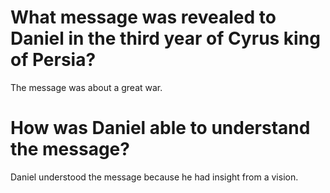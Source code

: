 # What message was revealed to Daniel in the third year of Cyrus king of Persia?

The message was about a great war.

# How was Daniel able to understand the message?

Daniel understood the message because he had insight from a vision.
